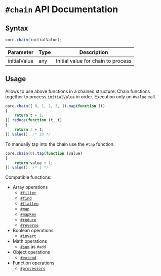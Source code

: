 # `#chain` API Documentation

## Syntax

``` javascript
core.chain(initialValue);
```

| Parameter | Type | Description |
|--|--|--|
| initialValue | any | Initial value for chain to process |

## Usage

Allows to use above functions in a chained structure. Chain functions together to process `initialValue` in order. Execution only on `#value` call.

``` javascript
core.chain([ 0, 1, 2, 3, ]).map(function (t)
{
    return t + 1;
}).reduce(function (t, t)
{
    return r + t;
}).value(); /* 10 */
```

To manually tap into the chain use the `#tap` function.

``` javascript
core.chain(0).tap(function (value)
{
    return value + 1;
}).value(); /* 1 */
```

Compatible functions:
- Array operations
  - [`#filter`](../array/filter.md)
  - [`#find`](../array/find.md)
  - [`#flatten`](../array/flatten.md)
  - [`#map`](../array/map.md)
  - [`#mapKey`](../array/mapKey.md)
  - [`#reduce`](../array/reduce.md)
  - [`#reverse`](../array/reverse.md)
- Boolean operations
  - [`#invert`](../boolean/invert.md)
- Math operations
  - [`#sum`](../math/sum.md) as `#add`
- Object operations
  - [`#extend`](../object/extend.md)
- Function operations
  - [`#processors`](../function/processors.md)
